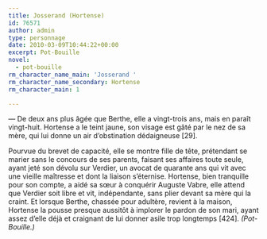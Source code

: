 ```yaml
---
title: Josserand (Hortense)
id: 76571
author: admin
type: personnage
date: 2010-03-09T10:44:22+00:00
excerpt: Pot-Bouille
novel:
  - pot-bouille
rm_character_name_main: 'Josserand '
rm_character_name_secondary: Hortense
rm_character_main: 1

---
```

— De deux ans plus âgée que Berthe, elle a vingt-trois ans, mais en paraît vingt-huit. Hortense a le teint jaune, son visage est gâté par le nez de sa mère, qui lui donne un air d&rsquo;obstination dédaigneuse [29].

Pourvue du brevet de capacité, elle se montre fille de tête, prétendant se marier sans le concours de ses parents, faisant ses affaires toute seule, ayant jeté son dévolu sur Verdier, un avocat de quarante ans qui vit avec une vieille maîtresse et dont la liaison s&rsquo;éternise. Hortense, bien tranquille pour son compte, a aidé sa sœur à conquérir Auguste Vabre, elle attend que Verdier soit libre et vit, indépendante, sans plier devant sa mère qui la craint. Et lorsque Berthe, chassée pour adultère, revient à la maison, Hortense la pousse presque aussitôt à implorer le pardon de son mari, ayant assez d&rsquo;elle déjà et craignant de lui donner asile trop longtemps [424]. _(Pot-Bouille.)_